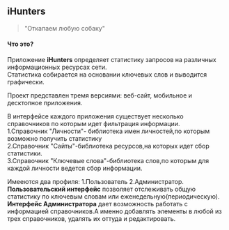 <h2>iHunters</h2>
<blockquote>
"Откапаем любую собаку"
</blockquote>
<div>
<h4>Что это?</h4>
<p>Приложение <strong>iHunters</strong> определяет статистику запросов на различных информационных ресурсах сети.<br>
Статистика собирается на основании ключевых слов и выводится графически.<p>Проект представлен тремя версиями: веб-сайт, мобильное и десктопное приложения.</p>
</p>
</div>
<div>
<p>В интерфейсе каждого приложения существует несколько справочников по которым идет фильтрация информации.<br>
1.Справочник "Личности"- библиотека имен личностей,по которым возможно получить статистику<br>
2.Справочник "Сайты"-библиотека ресурсов,на которых идет сбор статистики.<br>
3.Справочник "Ключевые слова"-библиотека слов,по которым для каждой личности ведется сбор информации.
</p>
<p>Имееются два профиля: 1.Пользователь 2.Администратор.</br>
<b>Пользовательский интерфейс</b> позволяет отслеживать общую статистику по ключевым словам или  еженедельную(периодическую).</br>
<b>Интерфейс Администратора</b> дает возможность работать с информацией справочников.А именно добавлять элементы в любой из трех справочников, удалять их оттуда и редактировать. <br>
</div>

